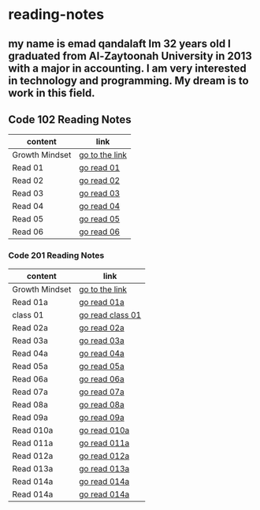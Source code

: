 # reading-notes
## my name is emad qandalaft Im 32 years old I graduated from Al-Zaytoonah University in 2013 with a major in accounting. I am very interested in technology and programming. My dream is to work in this field.

## Code 102 Reading Notes
content  | link
----------------------- | ---------------------------------
Growth Mindset	 | [go to the link](https://www.mindsetworks.com/science/)
Read 01 | [go read 01](https://qandalaft.github.io/reading-notes/read01)
Read 02 | [go read 02](https://qandalaft.github.io/reading-notes/read02)
Read 03 | [go read 03](https://qandalaft.github.io/reading-notes/read03)
Read 04 | [go read 04](https://qandalaft.github.io/reading-notes/read04)
Read 05 | [go read 05](https://qandalaft.github.io/reading-notes/read05)
Read 06 | [go read 06](https://qandalaft.github.io/reading-notes/read06)
###  Code 201 Reading Notes
content  | link
------------------| --------------------
Growth Mindset	 | [go to the link](https://www.mindsetworks.com/science/)
Read 01a | [go read 01a](https://qandalaft.github.io/reading-notes/read01a)
class 01 | [go read class 01](https://qandalaft.github.io/reading-notes/class01)
Read 02a | [go read 02a](https://qandalaft.github.io/reading-notes/read02a)
Read 03a | [go read 03a](https://qandalaft.github.io/reading-notes/read03a)
Read 04a | [go read 04a](https://qandalaft.github.io/reading-notes/read04a)
Read 05a | [go read 05a](https://qandalaft.github.io/reading-notes/read05a)
Read 06a | [go read 06a](https://qandalaft.github.io/reading-notes/read06a)
Read 07a | [go read 07a](https://qandalaft.github.io/reading-notes/read07a)
Read 08a | [go read 08a](https://qandalaft.github.io/reading-notes/read08a)
Read 09a | [go read 09a](https://qandalaft.github.io/reading-notes/read09a)
Read 010a | [go read 010a](https://qandalaft.github.io/reading-notes/read010a)
Read 011a | [go read 011a](https://qandalaft.github.io/reading-notes/read011a)
Read 012a | [go read 012a](https://qandalaft.github.io/reading-notes/read012a)
Read 013a | [go read 013a](https://qandalaft.github.io/reading-notes/read013a)
Read 014a | [go read 014a](https://qandalaft.github.io/reading-notes/read014a)
Read 014a | [go read 014a](https://qandalaft.github.io/reading-notes/read014a)










 
